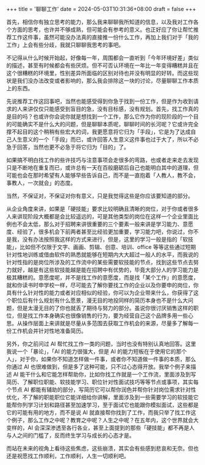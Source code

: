 +++
title = '聊聊工作'
date = 2024-05-03T10:31:36+08:00
draft = false
+++

首先，相信你有独立思考的能力，那么我来聊聊我所知道的信息，以及我对工作各个方面的思考，也许并不够成熟，但可能会有参考的意义。也正好应了你让帮忙推荐工作这件事，虽然可能没办法真的直接推一份什么工作，再加上我们对于「我的工作」上会有些分歧，我就只聊聊我思考的事吧。

不记得从什么时候开始起，好像每一年，周围都会一直听到「今年环境好差」类似的描述，甚至有时候都会有些厌烦。但不可否认环境在一年比一年变得糟糕并且在这个很糟糕的环境里，性别差异所面临的区别对待也并没有明显的好转。而这些现状是我们没办法改变或者影响的，那么我会排除这一块的讨论，尽量聊聊工作本质上的东西。

先说推荐工作这回事吧，当然也能感受得到你急于找到一份工作，但是作为收到请求的人来讲仅仅只能感受到盲目的急，没有目标感，没有规划。首先，找工作真的是目的吗？也或许你会说你就是想找到一个工作，那么它作为你的现阶段的一个目的可能确实不是什么大的问题，但是聊聊本质呢，聊聊时间的长河呢？它或许完全撑不起目的这个稍稍有些宏大的词，我更愿意将它归为「手段」，它是为了达成自己人生意义的一个「手段」而已，或许回答人生意义这件事也过于大了，所以不必急于回答，当然也更不必急于将它归为「目的」了。

如果搞不明白找工作的些许技巧与注意事项会走很多的弯路，也或者走来走去发现只是不断地在重复而已，或许总有一天在百般磨砺后自己也能明白其中的道理，但可能也会在那时希望有人能够早些告诉自己，而不是一直抱着「人教人，教不会，事教人，一次就会」的态度。

当然，不保证对，不保证对你有意义，只是我觉得这些是你应该要知道的部分。

从企业角度来讲，如果是「硬技能」要求比较明确且清晰的岗位，对于你或者很多人来讲现阶段大概都是会比较遥远的，可是其他类型的岗位在这样一个企业里面比例也不会太低，那么对于招聘来讲很重要的三个要素一般来讲是学习能力、意愿度、经验了，很多机会下前两者甚至比经验更加重要，学习能力吧，你说过，你不是我，没有办法按照我这样的方式来进行，但是，这里的学习一般是指的「软技能」，比如但不仅限于文字、画画、剪辑、创意、培训、office 等等这些通过短期针对性地训练或借由软件的熟悉就能够在短期内大大超过一般人的水平，而我说的针对性指的是岗位所涉及的工作流中的某些需要软技能的节点，找到这些节点去努力就好，越是有这些软技能越是能在招聘中有优势的，毕竟大部分人的学习能力是极其糟糕的。意愿度呢，并不是找工作的意愿度，而是找「某个工作」的意愿度，就和你读书时申学校一样，尽可能去了解你要找工作的企业以及你要申的岗位，你具有什么针对性的能力或者对应相似的经验，你可以为企业带来什么，你获得了这个职位后有什么规划有什么愿景，漫无目的地投同样的简历本身也不是什么大问题，但是太漫无目的了你也就丢了期待与努力的部分。虽说你很讨厌销售这样的职位，但是找工作本身确实也很像销售的行为，要为经营自己这个品牌多用一些心思。从操作层面上来讲就是尽量从多范围去获取工作机会的来源，尽量多了解每一份工作机会并针对性地准备简历。

另外，你之前问过 AI 帮忙找工作一类的问题，当时也没有特别认真地回答。这里我说一个「暴论」，「AI 的能力很强大，但是 AI 的能力短板在于使用它的那个人」，对于你，如果你不知道怎样做一件事，或者你不知道做一件事的本质，那么你通过 AI 也很难做到，但是多了这种可能，只不过心态得开放。我举个例子来描述 AI 能干什么和它能怎样帮助你，比如你找工作就是一个工作流，里面涉及到写简历、了解职位职能、软技能学习、职位针对性面试技巧等等节点或事项，其实每个节点 AI 都能有辅助的部分，写简历它可以帮你润色并帮你针对岗位需求针对性优化，不了解的职能职位它能详细给你讲解，里面涉及到一些需要学习的软技能它能帮你列学习计划和路径甚至加速学习，至于面试它也能跟你模拟面试，这些都是它的可能有用的地方，而不是说 AI 就直接帮你找到了工作，而我只举了找工作这个例子，那么工作之中呢？教育之中呢？人生之中呢？在五年内，这个世界就会大变样的，AI 会深深渗透至各行各业，甚至上面提到的那些「硬技能」都不再是人与人之间的门槛了，反而终生学习与成长的心态才是。

而站在未来的视角上看待这些焦虑，这些崩溃，其实会有些感到悲哀和无奈。但也还是祝愿找工作顺利，工作顺利，人生一切顺利吧。
